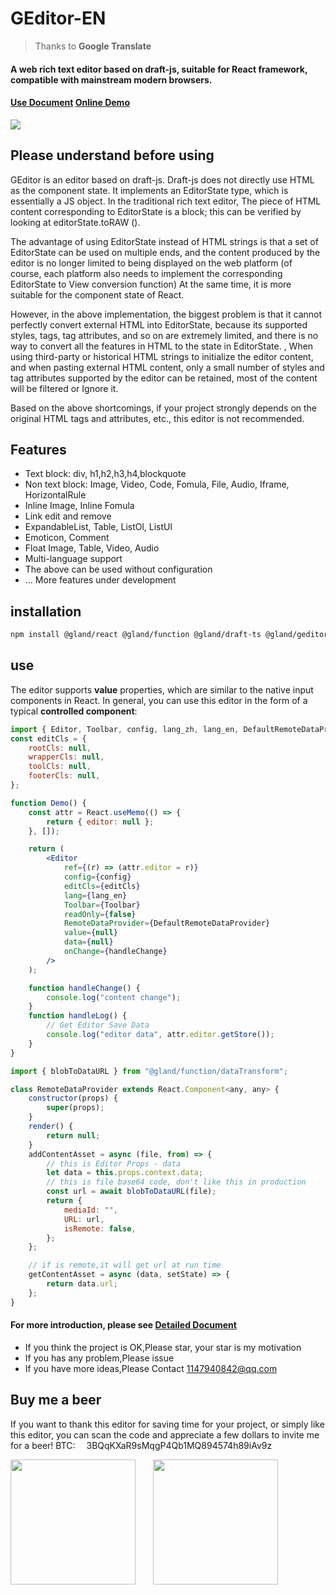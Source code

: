 # GEditor-EN

> Thanks to **Google Translate**

#### A web rich text editor based on draft-js, suitable for React framework, compatible with mainstream modern browsers.

#### [Use Document](http://mydevjs.com/) [Online Demo](http://mydevjs.com/)

<img src="https://mydevjs.oss-accelerate.aliyuncs.com/images/editor-demo.png" />

## Please understand before using

GEditor is an editor based on draft-js. Draft-js does not directly use HTML as the component state. It implements an EditorState type, which is essentially a JS object. In the traditional rich text editor, The piece of HTML content corresponding to EditorState is a block; this can be verified by looking at editorState.toRAW ().

The advantage of using EditorState instead of HTML strings is that a set of EditorState can be used on multiple ends, and the content produced by the editor is no longer limited to being displayed on the web platform (of course, each platform also needs to implement the corresponding EditorState to View conversion function) At the same time, it is more suitable for the component state of React.

However, in the above implementation, the biggest problem is that it cannot perfectly convert external HTML into EditorState, because its supported styles, tags, tag attributes, and so on are extremely limited, and there is no way to convert all the features in HTML to the state in EditorState. , When using third-party or historical HTML strings to initialize the editor content, and when pasting external HTML content, only a small number of styles and tag attributes supported by the editor can be retained, most of the content will be filtered or Ignore it.

Based on the above shortcomings, if your project strongly depends on the original HTML tags and attributes, etc., this editor is not recommended.

## Features

-   Text block: div, h1,h2,h3,h4,blockquote
-   Non text block: Image, Video, Code, Fomula, File, Audio, Iframe, HorizontalRule
-   Inline Image, Inline Fomula
-   Link edit and remove
-   ExpandableList, Table, ListOl, ListUl
-   Emoticon, Comment
-   Float Image, Table, Video, Audio
-   Multi-language support
-   The above can be used without configuration
-   ... More features under development

## installation

```bash
npm install @gland/react @gland/function @gland/draft-ts @gland/geditor
```

## use

The editor supports **value** properties, which are similar to the native input components in React. In general, you can use this editor in the form of a typical **controlled component**:

```jsx
import { Editor, Toolbar, config, lang_zh, lang_en, DefaultRemoteDataProvider } from "@gland/geditor";
const editCls = {
    rootCls: null,
    wrapperCls: null,
    toolCls: null,
    footerCls: null,
};

function Demo() {
    const attr = React.useMemo(() => {
        return { editor: null };
    }, []);

    return (
        <Editor
            ref={(r) => (attr.editor = r)}
            config={config}
            editCls={editCls}
            lang={lang_en}
            Toolbar={Toolbar}
            readOnly={false}
            RemoteDataProvider={DefaultRemoteDataProvider}
            value={null}
            data={null}
            onChange={handleChange}
        />
    );

    function handleChange() {
        console.log("content change");
    }
    function handleLog() {
        // Get Editor Save Data
        console.log("editor data", attr.editor.getStore());
    }
}

import { blobToDataURL } from "@gland/function/dataTransform";

class RemoteDataProvider extends React.Component<any, any> {
    constructor(props) {
        super(props);
    }
    render() {
        return null;
    }
    addContentAsset = async (file, from) => {
        // this is Editor Props - data
        let data = this.props.context.data;
        // this is file base64 code, don't like this in production
        const url = await blobToDataURL(file);
        return {
            mediaId: "",
            URL: url,
            isRemote: false,
        };
    };

    // if is remote,it will get url at run time
    getContentAsset = async (data, setState) => {
        return data.url;
    };
}
```

#### For more introduction, please see [Detailed Document](http://mydevjs.com/)

-   If you think the project is OK,Please star, your star is my motivation
-   If you has any problem,Please issue
-   If you have more ideas,Please Contact 1147940842@qq.com

## Buy me a beer

If you want to thank this editor for saving time for your project, or simply like this editor, you can scan the code and appreciate a few dollars to invite me for a beer!
BTC:&emsp; 3BQqKXaR9sMqgP4Qb1MQ894574h89iAv9z

<img src="https://mydevjs.oss-accelerate.aliyuncs.com/images/alipay.jpg" width="200" />&emsp;&emsp;<img src="https://mydevjs.oss-accelerate.aliyuncs.com/images/wechat.png" width="200" />
